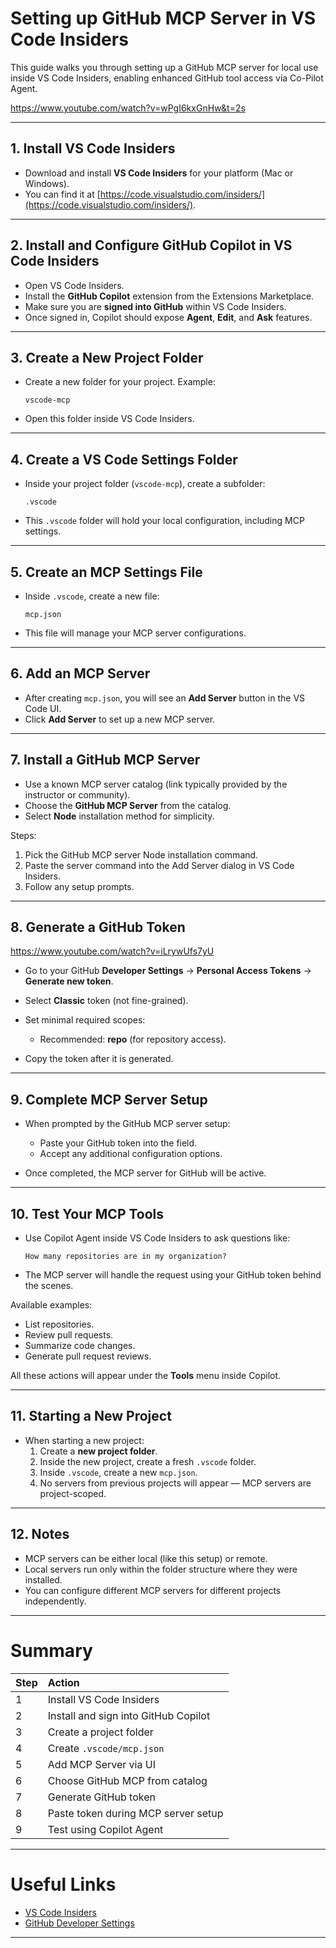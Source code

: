 # Setting up GitHub MCP Server in VS Code Insiders

This guide walks you through setting up a GitHub MCP server for local use inside VS Code Insiders, enabling enhanced GitHub tool access via Co-Pilot Agent.

https://www.youtube.com/watch?v=wPgI6kxGnHw&t=2s


---

## 1. Install VS Code Insiders

- Download and install **VS Code Insiders** for your platform (Mac or Windows).
- You can find it at [https://code.visualstudio.com/insiders/](https://code.visualstudio.com/insiders/).

---

## 2. Install and Configure GitHub Copilot in VS Code Insiders

- Open VS Code Insiders.
- Install the **GitHub Copilot** extension from the Extensions Marketplace.
- Make sure you are **signed into GitHub** within VS Code Insiders.
- Once signed in, Copilot should expose **Agent**, **Edit**, and **Ask** features.

---

## 3. Create a New Project Folder

- Create a new folder for your project.
  Example:  
  ```
  vscode-mcp
  ```
- Open this folder inside VS Code Insiders.

---

## 4. Create a VS Code Settings Folder

- Inside your project folder (`vscode-mcp`), create a subfolder:
  ```
  .vscode
  ```
- This `.vscode` folder will hold your local configuration, including MCP settings.

---

## 5. Create an MCP Settings File

- Inside `.vscode`, create a new file:
  ```
  mcp.json
  ```
- This file will manage your MCP server configurations.

---

## 6. Add an MCP Server

- After creating `mcp.json`, you will see an **Add Server** button in the VS Code UI.
- Click **Add Server** to set up a new MCP server.

---

## 7. Install a GitHub MCP Server

- Use a known MCP server catalog (link typically provided by the instructor or community).
- Choose the **GitHub MCP Server** from the catalog.
- Select **Node** installation method for simplicity.

Steps:
1. Pick the GitHub MCP server Node installation command.
2. Paste the server command into the Add Server dialog in VS Code Insiders.
3. Follow any setup prompts.

---

## 8. Generate a GitHub Token

https://www.youtube.com/watch?v=iLrywUfs7yU

- Go to your GitHub **Developer Settings** → **Personal Access Tokens** → **Generate new token**.
- Select **Classic** token (not fine-grained).
- Set minimal required scopes:
  - Recommended: **repo** (for repository access).

- Copy the token after it is generated.

---

## 9. Complete MCP Server Setup

- When prompted by the GitHub MCP server setup:
  - Paste your GitHub token into the field.
  - Accept any additional configuration options.

- Once completed, the MCP server for GitHub will be active.

---

## 10. Test Your MCP Tools

- Use Copilot Agent inside VS Code Insiders to ask questions like:
  ```
  How many repositories are in my organization?
  ```
- The MCP server will handle the request using your GitHub token behind the scenes.

Available examples:
- List repositories.
- Review pull requests.
- Summarize code changes.
- Generate pull request reviews.

All these actions will appear under the **Tools** menu inside Copilot.

---

## 11. Starting a New Project

- When starting a new project:
  1. Create a **new project folder**.
  2. Inside the new project, create a fresh `.vscode` folder.
  3. Inside `.vscode`, create a new `mcp.json`.
  4. No servers from previous projects will appear — MCP servers are project-scoped.

---

## 12. Notes

- MCP servers can be either local (like this setup) or remote.
- Local servers run only within the folder structure where they were installed.
- You can configure different MCP servers for different projects independently.

---

# Summary

| Step | Action |
|:---|:---|
| 1 | Install VS Code Insiders |
| 2 | Install and sign into GitHub Copilot |
| 3 | Create a project folder |
| 4 | Create `.vscode/mcp.json` |
| 5 | Add MCP Server via UI |
| 6 | Choose GitHub MCP from catalog |
| 7 | Generate GitHub token |
| 8 | Paste token during MCP server setup |
| 9 | Test using Copilot Agent |

---

# Useful Links

- [VS Code Insiders](https://code.visualstudio.com/insiders/)
- [GitHub Developer Settings](https://github.com/settings/tokens)

---